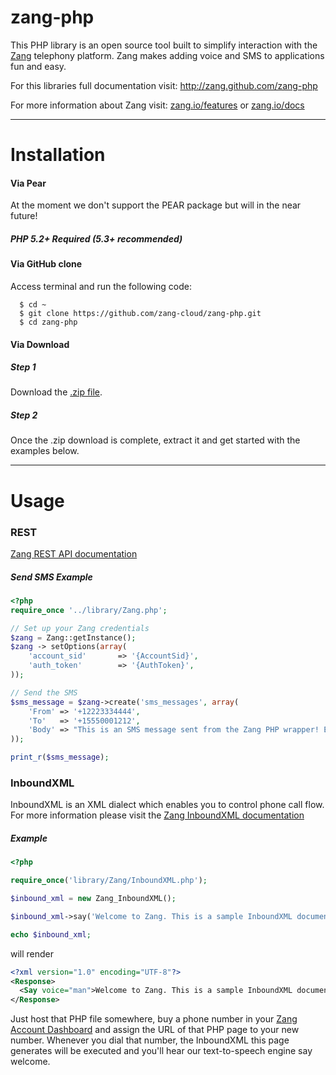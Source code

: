 zang-php
==========

This PHP library is an open source tool built to simplify interaction with the [Zang](http://www.zang.io) telephony platform. Zang makes adding voice and SMS to applications fun and easy.

For this libraries full documentation visit: http://zang.github.com/zang-php

For more information about Zang visit:  [zang.io/features](http://www.zang.io/features) or [zang.io/docs](http://www.zang.io/docs)

---

Installation
============

#### Via Pear

At the moment we don't support the PEAR package but will in the near future!

##### PHP 5.2+ Required (5.3+ recommended)

#### Via GitHub clone

Access terminal and run the following code:

```shell
  $ cd ~
  $ git clone https://github.com/zang-cloud/zang-php.git
  $ cd zang-php
```

#### Via Download

##### Step 1

Download the [.zip file](https://github.com/zang-cloud/zang-php/zipball/master).

##### Step 2

Once the .zip download is complete, extract it and get started with the examples below.


---

Usage
======

### REST

[Zang REST API documentation](http://www.zang.io/docs/)

##### Send SMS Example

```php
<?php
require_once '../library/Zang.php';

// Set up your Zang credentials
$zang = Zang::getInstance();
$zang -> setOptions(array(
    'account_sid'       => '{AccountSid}',
    'auth_token'        => '{AuthToken}',
));

// Send the SMS
$sms_message = $zang->create('sms_messages', array(
    'From' => '+12223334444',
    'To'   => '+15550001212',
    'Body' => "This is an SMS message sent from the Zang PHP wrapper! Easy as 1, 2, 3!"
));

print_r($sms_message);
```

### InboundXML

InboundXML is an XML dialect which enables you to control phone call flow. For more information please visit the [Zang InboundXML documentation](http://www.zang.io/docs/api/inboundxml/)

##### <Say> Example

```php
<?php

require_once('library/Zang/InboundXML.php');

$inbound_xml = new Zang_InboundXML();

$inbound_xml->say('Welcome to Zang. This is a sample InboundXML document.', array('voice' => 'man'));

echo $inbound_xml;
```

will render

```xml
<?xml version="1.0" encoding="UTF-8"?>
<Response>
  <Say voice="man">Welcome to Zang. This is a sample InboundXML document.</Say>
</Response>
```

Just host that PHP file somewhere, buy a phone number in your [Zang Account Dashboard](https://www.zang.io/dashboard/) and assign the URL of that PHP page to your new number. Whenever you dial that number, the InboundXML this page generates will be executed and you'll hear our text-to-speech engine say welcome.
